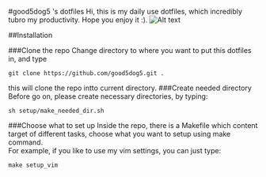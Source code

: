 #good5dog5 's dotfiles
Hi, this is my daily use dotfiles, which incredibly tubro my productivity.
Hope you enjoy it :).
![Alt text][df_1]

##Installation

###Clone the repo
Change directory to where you want to put this dotfiles in, and type
```
git clone https://github.com/good5dog5.git .  
```
this will clone the repo intto current directory.
###Create needed directory
Before go on, please create necessary directories, by typing:  
```
sh setup/make_needed_dir.sh
```
###Choose what to set up
Inside the repo, there is a Makefile which content target of different tasks,
choose what you want to setup using make command.  
For example, if you like to use my vim settings, you can just type:  
```
make setup_vim
```


























[df_1]:https://dl.dropboxusercontent.com/u/31201582/dotfile_1.png 

